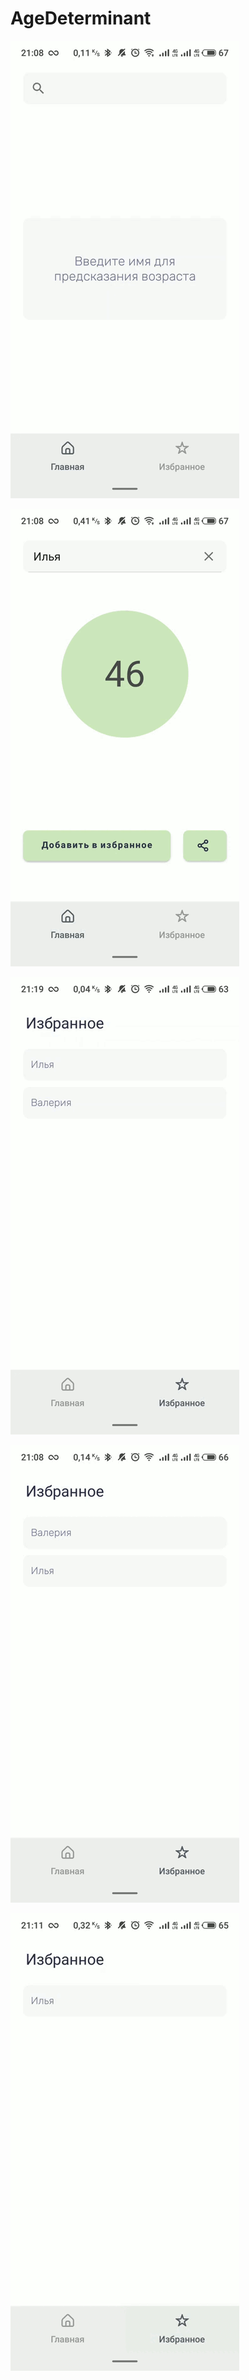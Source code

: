 # AgeDeterminant

![](https://github.com/Go0osee/AgeDeterminant/blob/master/demogifs/demo1.gif)

![](https://github.com/Go0osee/AgeDeterminant/blob/master/demogifs/demo2.gif)

![](https://github.com/Go0osee/AgeDeterminant/blob/master/demogifs/demo3.gif)

![](https://github.com/Go0osee/AgeDeterminant/blob/master/demogifs/demo4.gif)

![](https://github.com/Go0osee/AgeDeterminant/blob/master/demogifs/demo5.gif)
